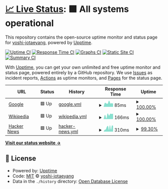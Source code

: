 # [📈 Live Status](https://yoshi-jotaeyang.github.io/upptime): <!--live status--> **🟩 All systems operational**

This repository contains the open-source uptime monitor and status page for [yoshi-jotaeyang](https://yoshi-jotaeyang.github.io/upptime), powered by [Upptime](https://github.com/upptime/upptime).

[![Uptime CI](https://github.com/yoshi-jotaeyang/upptime/workflows/Uptime%20CI/badge.svg)](https://github.com/yoshi-jotaeyang/upptime/actions?query=workflow%3A%22Uptime+CI%22)
[![Response Time CI](https://github.com/yoshi-jotaeyang/upptime/workflows/Response%20Time%20CI/badge.svg)](https://github.com/yoshi-jotaeyang/upptime/actions?query=workflow%3A%22Response+Time+CI%22)
[![Graphs CI](https://github.com/yoshi-jotaeyang/upptime/workflows/Graphs%20CI/badge.svg)](https://github.com/yoshi-jotaeyang/upptime/actions?query=workflow%3A%22Graphs+CI%22)
[![Static Site CI](https://github.com/yoshi-jotaeyang/upptime/workflows/Static%20Site%20CI/badge.svg)](https://github.com/yoshi-jotaeyang/upptime/actions?query=workflow%3A%22Static+Site+CI%22)
[![Summary CI](https://github.com/yoshi-jotaeyang/upptime/workflows/Summary%20CI/badge.svg)](https://github.com/yoshi-jotaeyang/upptime/actions?query=workflow%3A%22Summary+CI%22)

With [Upptime](https://upptime.js.org), you can get your own unlimited and free uptime monitor and status page, powered entirely by a GitHub repository. We use [Issues](https://github.com/yoshi-jotaeyang/upptime/issues) as incident reports, [Actions](https://github.com/yoshi-jotaeyang/upptime/actions) as uptime monitors, and [Pages](https://yoshi-jotaeyang.github.io/upptime) for the status page.

<!--start: status pages-->
<!-- This summary is generated by Upptime (https://github.com/upptime/upptime) -->
<!-- Do not edit this manually, your changes will be overwritten -->
<!-- prettier-ignore -->
| URL | Status | History | Response Time | Uptime |
| --- | ------ | ------- | ------------- | ------ |
| <img alt="" src="https://icons.duckduckgo.com/ip3/www.google.com.ico" height="13"> [Google](https://www.google.com) | 🟩 Up | [google.yml](https://github.com/yoshi-jotaeyang/upptime/commits/HEAD/history/google.yml) | <details><summary><img alt="Response time graph" src="./graphs/google/response-time-week.png" height="20"> 85ms</summary><br><a href="https://yoshi-jotaeyang.github.io/upptime/history/google"><img alt="Response time 109" src="https://img.shields.io/endpoint?url=https%3A%2F%2Fraw.githubusercontent.com%2Fyoshi-jotaeyang%2Fupptime%2FHEAD%2Fapi%2Fgoogle%2Fresponse-time.json"></a><br><a href="https://yoshi-jotaeyang.github.io/upptime/history/google"><img alt="24-hour response time 71" src="https://img.shields.io/endpoint?url=https%3A%2F%2Fraw.githubusercontent.com%2Fyoshi-jotaeyang%2Fupptime%2FHEAD%2Fapi%2Fgoogle%2Fresponse-time-day.json"></a><br><a href="https://yoshi-jotaeyang.github.io/upptime/history/google"><img alt="7-day response time 85" src="https://img.shields.io/endpoint?url=https%3A%2F%2Fraw.githubusercontent.com%2Fyoshi-jotaeyang%2Fupptime%2FHEAD%2Fapi%2Fgoogle%2Fresponse-time-week.json"></a><br><a href="https://yoshi-jotaeyang.github.io/upptime/history/google"><img alt="30-day response time 80" src="https://img.shields.io/endpoint?url=https%3A%2F%2Fraw.githubusercontent.com%2Fyoshi-jotaeyang%2Fupptime%2FHEAD%2Fapi%2Fgoogle%2Fresponse-time-month.json"></a><br><a href="https://yoshi-jotaeyang.github.io/upptime/history/google"><img alt="1-year response time 107" src="https://img.shields.io/endpoint?url=https%3A%2F%2Fraw.githubusercontent.com%2Fyoshi-jotaeyang%2Fupptime%2FHEAD%2Fapi%2Fgoogle%2Fresponse-time-year.json"></a></details> | <details><summary><a href="https://yoshi-jotaeyang.github.io/upptime/history/google">100.00%</a></summary><a href="https://yoshi-jotaeyang.github.io/upptime/history/google"><img alt="All-time uptime 99.99%" src="https://img.shields.io/endpoint?url=https%3A%2F%2Fraw.githubusercontent.com%2Fyoshi-jotaeyang%2Fupptime%2FHEAD%2Fapi%2Fgoogle%2Fuptime.json"></a><br><a href="https://yoshi-jotaeyang.github.io/upptime/history/google"><img alt="24-hour uptime 100.00%" src="https://img.shields.io/endpoint?url=https%3A%2F%2Fraw.githubusercontent.com%2Fyoshi-jotaeyang%2Fupptime%2FHEAD%2Fapi%2Fgoogle%2Fuptime-day.json"></a><br><a href="https://yoshi-jotaeyang.github.io/upptime/history/google"><img alt="7-day uptime 100.00%" src="https://img.shields.io/endpoint?url=https%3A%2F%2Fraw.githubusercontent.com%2Fyoshi-jotaeyang%2Fupptime%2FHEAD%2Fapi%2Fgoogle%2Fuptime-week.json"></a><br><a href="https://yoshi-jotaeyang.github.io/upptime/history/google"><img alt="30-day uptime 100.00%" src="https://img.shields.io/endpoint?url=https%3A%2F%2Fraw.githubusercontent.com%2Fyoshi-jotaeyang%2Fupptime%2FHEAD%2Fapi%2Fgoogle%2Fuptime-month.json"></a><br><a href="https://yoshi-jotaeyang.github.io/upptime/history/google"><img alt="1-year uptime 99.99%" src="https://img.shields.io/endpoint?url=https%3A%2F%2Fraw.githubusercontent.com%2Fyoshi-jotaeyang%2Fupptime%2FHEAD%2Fapi%2Fgoogle%2Fuptime-year.json"></a></details>
| <img alt="" src="https://icons.duckduckgo.com/ip3/en.wikipedia.org.ico" height="13"> [Wikipedia](https://en.wikipedia.org) | 🟩 Up | [wikipedia.yml](https://github.com/yoshi-jotaeyang/upptime/commits/HEAD/history/wikipedia.yml) | <details><summary><img alt="Response time graph" src="./graphs/wikipedia/response-time-week.png" height="20"> 166ms</summary><br><a href="https://yoshi-jotaeyang.github.io/upptime/history/wikipedia"><img alt="Response time 206" src="https://img.shields.io/endpoint?url=https%3A%2F%2Fraw.githubusercontent.com%2Fyoshi-jotaeyang%2Fupptime%2FHEAD%2Fapi%2Fwikipedia%2Fresponse-time.json"></a><br><a href="https://yoshi-jotaeyang.github.io/upptime/history/wikipedia"><img alt="24-hour response time 212" src="https://img.shields.io/endpoint?url=https%3A%2F%2Fraw.githubusercontent.com%2Fyoshi-jotaeyang%2Fupptime%2FHEAD%2Fapi%2Fwikipedia%2Fresponse-time-day.json"></a><br><a href="https://yoshi-jotaeyang.github.io/upptime/history/wikipedia"><img alt="7-day response time 166" src="https://img.shields.io/endpoint?url=https%3A%2F%2Fraw.githubusercontent.com%2Fyoshi-jotaeyang%2Fupptime%2FHEAD%2Fapi%2Fwikipedia%2Fresponse-time-week.json"></a><br><a href="https://yoshi-jotaeyang.github.io/upptime/history/wikipedia"><img alt="30-day response time 190" src="https://img.shields.io/endpoint?url=https%3A%2F%2Fraw.githubusercontent.com%2Fyoshi-jotaeyang%2Fupptime%2FHEAD%2Fapi%2Fwikipedia%2Fresponse-time-month.json"></a><br><a href="https://yoshi-jotaeyang.github.io/upptime/history/wikipedia"><img alt="1-year response time 210" src="https://img.shields.io/endpoint?url=https%3A%2F%2Fraw.githubusercontent.com%2Fyoshi-jotaeyang%2Fupptime%2FHEAD%2Fapi%2Fwikipedia%2Fresponse-time-year.json"></a></details> | <details><summary><a href="https://yoshi-jotaeyang.github.io/upptime/history/wikipedia">100.00%</a></summary><a href="https://yoshi-jotaeyang.github.io/upptime/history/wikipedia"><img alt="All-time uptime 100.00%" src="https://img.shields.io/endpoint?url=https%3A%2F%2Fraw.githubusercontent.com%2Fyoshi-jotaeyang%2Fupptime%2FHEAD%2Fapi%2Fwikipedia%2Fuptime.json"></a><br><a href="https://yoshi-jotaeyang.github.io/upptime/history/wikipedia"><img alt="24-hour uptime 100.00%" src="https://img.shields.io/endpoint?url=https%3A%2F%2Fraw.githubusercontent.com%2Fyoshi-jotaeyang%2Fupptime%2FHEAD%2Fapi%2Fwikipedia%2Fuptime-day.json"></a><br><a href="https://yoshi-jotaeyang.github.io/upptime/history/wikipedia"><img alt="7-day uptime 100.00%" src="https://img.shields.io/endpoint?url=https%3A%2F%2Fraw.githubusercontent.com%2Fyoshi-jotaeyang%2Fupptime%2FHEAD%2Fapi%2Fwikipedia%2Fuptime-week.json"></a><br><a href="https://yoshi-jotaeyang.github.io/upptime/history/wikipedia"><img alt="30-day uptime 100.00%" src="https://img.shields.io/endpoint?url=https%3A%2F%2Fraw.githubusercontent.com%2Fyoshi-jotaeyang%2Fupptime%2FHEAD%2Fapi%2Fwikipedia%2Fuptime-month.json"></a><br><a href="https://yoshi-jotaeyang.github.io/upptime/history/wikipedia"><img alt="1-year uptime 100.00%" src="https://img.shields.io/endpoint?url=https%3A%2F%2Fraw.githubusercontent.com%2Fyoshi-jotaeyang%2Fupptime%2FHEAD%2Fapi%2Fwikipedia%2Fuptime-year.json"></a></details>
| <img alt="" src="https://icons.duckduckgo.com/ip3/news.ycombinator.com.ico" height="13"> [Hacker News](https://news.ycombinator.com) | 🟩 Up | [hacker-news.yml](https://github.com/yoshi-jotaeyang/upptime/commits/HEAD/history/hacker-news.yml) | <details><summary><img alt="Response time graph" src="./graphs/hacker-news/response-time-week.png" height="20"> 310ms</summary><br><a href="https://yoshi-jotaeyang.github.io/upptime/history/hacker-news"><img alt="Response time 333" src="https://img.shields.io/endpoint?url=https%3A%2F%2Fraw.githubusercontent.com%2Fyoshi-jotaeyang%2Fupptime%2FHEAD%2Fapi%2Fhacker-news%2Fresponse-time.json"></a><br><a href="https://yoshi-jotaeyang.github.io/upptime/history/hacker-news"><img alt="24-hour response time 372" src="https://img.shields.io/endpoint?url=https%3A%2F%2Fraw.githubusercontent.com%2Fyoshi-jotaeyang%2Fupptime%2FHEAD%2Fapi%2Fhacker-news%2Fresponse-time-day.json"></a><br><a href="https://yoshi-jotaeyang.github.io/upptime/history/hacker-news"><img alt="7-day response time 310" src="https://img.shields.io/endpoint?url=https%3A%2F%2Fraw.githubusercontent.com%2Fyoshi-jotaeyang%2Fupptime%2FHEAD%2Fapi%2Fhacker-news%2Fresponse-time-week.json"></a><br><a href="https://yoshi-jotaeyang.github.io/upptime/history/hacker-news"><img alt="30-day response time 579" src="https://img.shields.io/endpoint?url=https%3A%2F%2Fraw.githubusercontent.com%2Fyoshi-jotaeyang%2Fupptime%2FHEAD%2Fapi%2Fhacker-news%2Fresponse-time-month.json"></a><br><a href="https://yoshi-jotaeyang.github.io/upptime/history/hacker-news"><img alt="1-year response time 336" src="https://img.shields.io/endpoint?url=https%3A%2F%2Fraw.githubusercontent.com%2Fyoshi-jotaeyang%2Fupptime%2FHEAD%2Fapi%2Fhacker-news%2Fresponse-time-year.json"></a></details> | <details><summary><a href="https://yoshi-jotaeyang.github.io/upptime/history/hacker-news">99.30%</a></summary><a href="https://yoshi-jotaeyang.github.io/upptime/history/hacker-news"><img alt="All-time uptime 99.93%" src="https://img.shields.io/endpoint?url=https%3A%2F%2Fraw.githubusercontent.com%2Fyoshi-jotaeyang%2Fupptime%2FHEAD%2Fapi%2Fhacker-news%2Fuptime.json"></a><br><a href="https://yoshi-jotaeyang.github.io/upptime/history/hacker-news"><img alt="24-hour uptime 95.09%" src="https://img.shields.io/endpoint?url=https%3A%2F%2Fraw.githubusercontent.com%2Fyoshi-jotaeyang%2Fupptime%2FHEAD%2Fapi%2Fhacker-news%2Fuptime-day.json"></a><br><a href="https://yoshi-jotaeyang.github.io/upptime/history/hacker-news"><img alt="7-day uptime 99.30%" src="https://img.shields.io/endpoint?url=https%3A%2F%2Fraw.githubusercontent.com%2Fyoshi-jotaeyang%2Fupptime%2FHEAD%2Fapi%2Fhacker-news%2Fuptime-week.json"></a><br><a href="https://yoshi-jotaeyang.github.io/upptime/history/hacker-news"><img alt="30-day uptime 99.34%" src="https://img.shields.io/endpoint?url=https%3A%2F%2Fraw.githubusercontent.com%2Fyoshi-jotaeyang%2Fupptime%2FHEAD%2Fapi%2Fhacker-news%2Fuptime-month.json"></a><br><a href="https://yoshi-jotaeyang.github.io/upptime/history/hacker-news"><img alt="1-year uptime 99.87%" src="https://img.shields.io/endpoint?url=https%3A%2F%2Fraw.githubusercontent.com%2Fyoshi-jotaeyang%2Fupptime%2FHEAD%2Fapi%2Fhacker-news%2Fuptime-year.json"></a></details>

<!--end: status pages-->

[**Visit our status website →**](https://yoshi-jotaeyang.github.io/upptime)

## 📄 License

- Powered by: [Upptime](https://github.com/upptime/upptime)
- Code: [MIT](./LICENSE) © [yoshi-jotaeyang](https://yoshi-jotaeyang.github.io/upptime)
- Data in the `./history` directory: [Open Database License](https://opendatacommons.org/licenses/odbl/1-0/)

